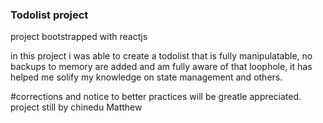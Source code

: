 ### Todolist project
project bootstrapped with reactjs

in this project i was able to create a todolist that is fully manipulatable, no backups to memory are added and am fully aware of that loophole,
it has helped me solify my knowledge on state management and others.

#corrections and notice to better practices will be greatle appreciated.
project still by chinedu Matthew

